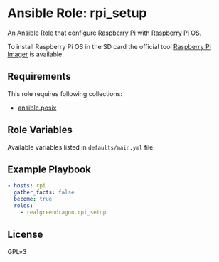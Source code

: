 # Ansible Role: rpi_setup

An Ansible Role that configure [Raspberry Pi](https://www.raspberrypi.com) with [Raspberry Pi OS](https://www.raspberrypi.com/software/).

To install Raspberry Pi OS in the SD card the official tool [Raspberry Pi Imager](https://github.com/raspberrypi/rpi-imager) is available.

## Requirements

This role requires following collections:

* [ansible.posix](https://github.com/ansible-collections/ansible.posix)

## Role Variables

Available variables listed in `defaults/main.yml` file.

## Example Playbook

```yaml
- hosts: rpi
  gather_facts: false
  become: true
  roles:
    - realgreendragon.rpi_setup
```

## License

GPLv3
